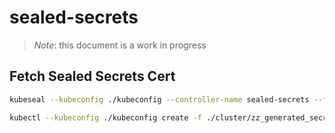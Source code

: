 # sealed-secrets

> *Note*: this document is a work in progress

## Fetch Sealed Secrets Cert

```bash
kubeseal --kubeconfig ./kubeconfig --controller-name sealed-secrets --fetch-cert > ./secrets/pub-cert.pem
```

```bash
kubectl --kubeconfig ./kubeconfig create -f ./cluster/zz_generated_secrets.yaml 
```